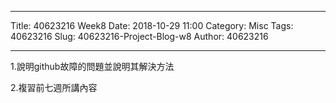 ---
Title: 40623216 Week8
Date: 2018-10-29 11:00
Category: Misc
Tags: 40623216
Slug: 40623216-Project-Blog-w8
Author: 40623216




<!-- PELICAN_END_SUMMARY -->


----

1.說明github故障的問題並說明其解決方法

2.複習前七週所講內容

